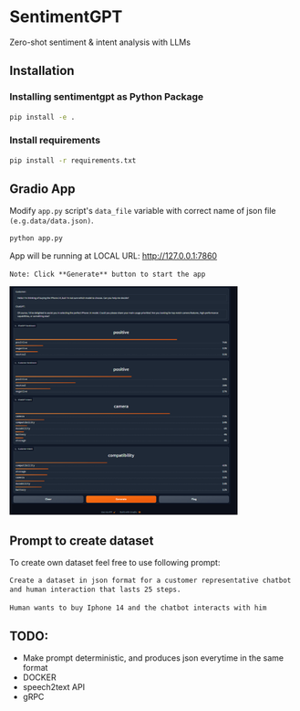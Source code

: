 # SentimentGPT
Zero-shot sentiment &amp; intent analysis with LLMs


## Installation

### Installing sentimentgpt as Python Package
```bash
pip install -e .
```

### Install requirements
```bash
pip install -r requirements.txt
```

## Gradio App
Modify `app.py` script's `data_file` variable with correct name of json file `(e.g.data/data.json)`. 

```bash
python app.py
```

App will be running at LOCAL URL: http://127.0.0.1:7860

`Note: Click **Generate** button to start the app`

<!-- ![Web App Overview](files/app_overview.png | width=50) -->
<img src="files/app_overview.png" alt="Web App Overview" width="400" height=400>

## Prompt to create dataset
To create own dataset feel free to use following prompt:
```text
Create a dataset in json format for a customer representative chatbot and human interaction that lasts 25 steps. 

Human wants to buy Iphone 14 and the chatbot interacts with him  
```
## TODO: 
- Make prompt deterministic, and produces json everytime in the same format
- DOCKER
- speech2text API
- gRPC
